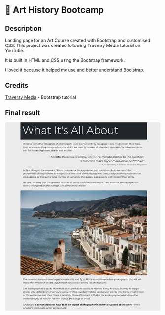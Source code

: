# 🎨 Art History Bootcamp

## Description

Landing page for an Art Course created with Bootstrap and customised CSS. This project was created following Traversy Media tutorial on YouTube.

It is built in HTML and CSS using the Bootstrap framework. 

I loved it because it helped me use and better understand Bootstrap. 

## Credits

[Traversy Media](https://www.youtube.com/c/TraversyMedia) - Bootstrap tutorial

## Final result
![Art History Bootcamp](https://github.com/Clelia-M/photography-blog-post/blob/ea19743c9bcbf0cb5212f64e3c2880b840f3b625/assets/Photo_Blog%20Post_Thumb.png)
